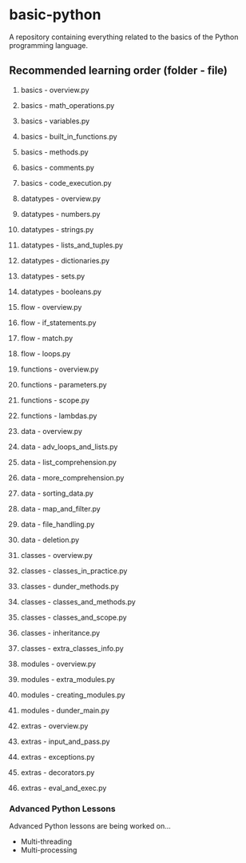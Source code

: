 # basic-python
A repository containing everything related to the basics of the Python programming language.

## Recommended learning order (folder - file)
1. basics - overview.py
2. basics - math_operations.py
3. basics - variables.py
4. basics - built_in_functions.py
5. basics - methods.py
6. basics - comments.py
7. basics - code_execution.py

8. datatypes - overview.py
9. datatypes - numbers.py
10. datatypes - strings.py
11. datatypes - lists_and_tuples.py
12. datatypes - dictionaries.py
13. datatypes - sets.py
14. datatypes - booleans.py

15. flow - overview.py
16. flow - if_statements.py
17. flow - match.py
18. flow - loops.py

19. functions - overview.py
20. functions - parameters.py
21. functions - scope.py
22. functions - lambdas.py

23. data - overview.py
24. data - adv_loops_and_lists.py
25. data - list_comprehension.py
26. data - more_comprehension.py
27. data - sorting_data.py
28. data - map_and_filter.py
29. data - file_handling.py
30. data - deletion.py

31. classes - overview.py
32. classes - classes_in_practice.py
33. classes - dunder_methods.py
34. classes - classes_and_methods.py
35. classes - classes_and_scope.py
36. classes - inheritance.py
37. classes - extra_classes_info.py

38. modules - overview.py
39. modules - extra_modules.py
40. modules - creating_modules.py
41. modules - dunder_main.py

42. extras - overview.py
43. extras - input_and_pass.py
44. extras - exceptions.py
45. extras - decorators.py
46. extras - eval_and_exec.py

### Advanced Python Lessons
Advanced Python lessons are being worked on...
- Multi-threading
- Multi-processing
